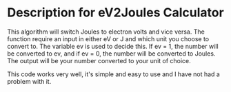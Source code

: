# Description for eV2Joules Calculator 

This algorithm will switch Joules to electron volts and vice versa. The function require an input in either eV or J and which unit you choose to 
convert to. The variable ev is used to decide this. If ev = 1, the number will be converted to ev, and if ev = 0, the number will be converted 
to Joules. The output will be your number converted to your unit of choice.

This code works very well, it's simple and easy to use and I have not had a problem with it. 
